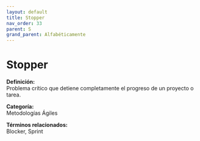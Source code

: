 ```yaml
---
layout: default
title: Stopper
nav_order: 33
parent: S
grand_parent: Alfabéticamente
---
```


# Stopper

**Definición:**  
Problema crítico que detiene completamente el progreso de un proyecto o tarea.

**Categoría:**  
Metodologías Ágiles  

  


**Términos relacionados:**  
Blocker, Sprint
